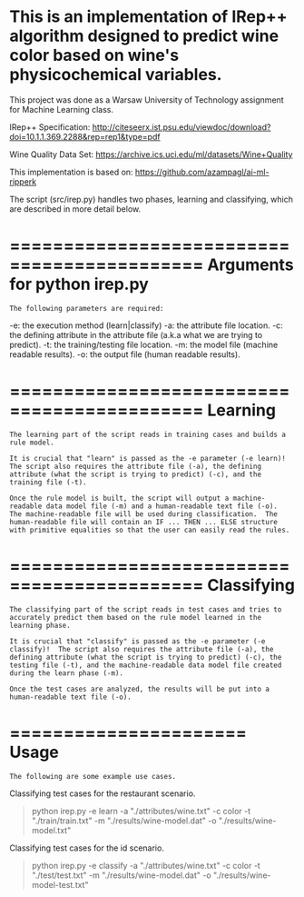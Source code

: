This is an implementation of IRep++ algorithm designed to predict wine color based on wine's physicochemical variables.
============================================

This project was done as a Warsaw University of Technology assignment for Machine Learning class.

IRep++ Specification:
http://citeseerx.ist.psu.edu/viewdoc/download?doi=10.1.1.369.2288&rep=rep1&type=pdf

Wine Quality Data Set:
https://archive.ics.uci.edu/ml/datasets/Wine+Quality

This implementation is based on:
https://github.com/azampagl/ai-ml-ripperk

The script (src/irep.py) handles two phases, learning and classifying, which are described in more detail below.

============================================
Arguments for python irep.py
============================================

	The following parameters are required:

-e: the execution method (learn|classify)
-a: the attribute file location.
-c: the defining attribute in the attribute file (a.k.a what we are trying to predict).
-t: the training/testing file location.
-m: the model file (machine readable results).
-o: the output file (human readable results).

============================================
Learning
============================================

	The learning part of the script reads in training cases and builds a rule model.

	It is crucial that "learn" is passed as the -e parameter (-e learn)!  The script also requires the attribute file (-a), the defining attribute (what the script is trying to predict) (-c), and the training file (-t).

	Once the rule model is built, the script will output a machine-readable data model file (-m) and a human-readable text file (-o).  The machine-readable file will be used during classification.  The human-readable file will contain an IF ... THEN ... ELSE structure with primitive equalities so that the user can easily read the rules.

============================================
Classifying
============================================

	The classifying part of the script reads in test cases and tries to accurately predict them based on the rule model learned in the learning phase.

	It is crucial that "classify" is passed as the -e parameter (-e classify)!  The script also requires the attribute file (-a), the defining attribute (what the script is trying to predict) (-c), the testing file (-t), and the machine-readable data model file created during the learn phase (-m).

	Once the test cases are analyzed, the results will be put into a human-readable text file (-o).

======================
	Usage
======================

	The following are some example use cases.

Classifying test cases for the restaurant scenario.
> python irep.py -e learn -a "./attributes/wine.txt" -c color -t "./train/train.txt" -m "./results/wine-model.dat" -o "./results/wine-model.txt"

Classifying test cases for the id scenario.
> python irep.py -e classify -a "./attributes/wine.txt" -c color -t "./test/test.txt" -m "./results/wine-model.dat" -o "./results/wine-model-test.txt"
